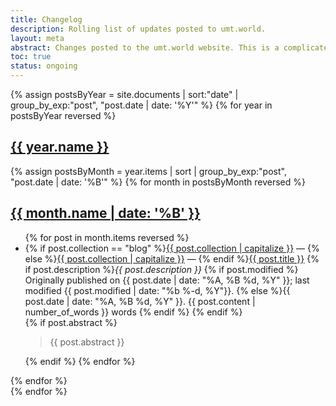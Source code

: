 ```yaml
---
title: Changelog
description: Rolling list of updates posted to umt.world.
layout: meta
abstract: Changes posted to the umt.world website. This is a complicated page that I am not close to figuring out. A known bug is that blog post.url doesn't work correctly. The concept of the page is loose, as well, but to make it at all worthwhile, it needs to include data on modifications to the source code. We also need to programatically set the categories. It's a mess.
toc: true
status: ongoing
---
```


{% assign postsByYear = site.documents | sort:"date" | group_by_exp:"post", "post.date | date: '%Y'" %}
{% for year in postsByYear reversed %}
<section id="{{ year.name }}">
<h1 id="{{ year.name }}"><a href="#{{ year.name }}">{{ year.name }}</a></h1>
{% assign postsByMonth = year.items | sort | group_by_exp:"post", "post.date | date: '%B'" %}
{% for month in postsByMonth reversed %}
<section id="{{ year.name }}-{{ month.name | date: '%m' }}">
<h2 id="{{ year.name }}-{{ month.name | date: '%m' }}"><a href="#{{ year.name }}-{{ month.name | date: '%m' }}">{{ month.name | date: '%B' }}</a></h2>
<ul>
{% for post in month.items reversed %}
<li class="blog-post" id="{{ year.name }}-{{ month.name | date: '%m' }}-{{ post.date | date: '%d' }}">
{% if post.collection == "blog" %}<a href="/{{ post.collection }}">{{ post.collection | capitalize }}</a> &mdash; {% else %}<a href="/index#{{ post.collection }}">{{ post.collection | capitalize }}</a> &mdash; {% endif %}<a href="{{ post.url }}">{{ post.title }}</a> {% if post.description %}<em>{{ post.description }}</em>
{% if post.modified %} Originally published on {{ post.date | date: "%A, %B %d, %Y" }}; last modified {{ post.modified | date: "%b %-d, %Y"}}.
{% else %}{{ post.date | date: "%A, %B %d, %Y" }}. {{ post.content | number_of_words }} words
{% endif %}
{% endif %}
</li>
{% if post.abstract %}<aside class="abstract"><blockquote>{{ post.abstract }}</blockquote></aside>{% endif %}
{% endfor %}
</ul>
</section>
{% endfor %}
</section>
{% endfor %}
